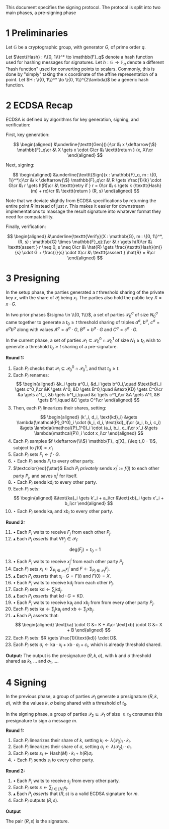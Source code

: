 This document specifies the signing protocol.
The protocol is split into two main phases, a pre-signing phase

# 1 Preliminaries

Let $\mathbb{G}$ be a cryptographic group, with generator $G$, of prime order $q$.

Let $\text{Hash} : \\{0, 1\\}^* \to \mathbb{F}_q$ denote a hash function used for hashing messages
for signatures.
Let $h : \mathbb{G} \to \mathbb{F}_q$ denote a different "hash function" used for converting points to scalars.
Commonly, this is done by "simply" taking the x coordinate of the affine
representation of a point.
Let $H : \\{0, 1\\}^* \to \\{0, 1\\}^{2\lambda}$ be a generic hash function.

# 2 ECDSA Recap

ECDSA is defined by algorithms for key generation, signing, and verification:

First, key generation:

$$
\begin{aligned}
&\underline{\texttt{Gen}():}\cr
&\ x \xleftarrow{\$} \mathbb{F}_q\cr
&\ X \gets x \cdot G\cr
&\ \texttt{return } (x, X)\cr
\end{aligned}
$$

Next, signing:

$$
\begin{aligned}
&\underline{\texttt{Sign}(x : \mathbb{F}_q, m : \{0, 1\}^*):}\cr
&\ k \xleftarrow{\$} \mathbb{F}_q\cr
&\ R \gets \frac{1}{k} \cdot G\cr
&\ r \gets h(R)\cr
&\ \texttt{retry if } r = 0\cr
&\ s \gets k (\texttt{Hash}(m) + rx)\cr
&\ \texttt{return } (R, s)
\end{aligned}
$$

Note that we deviate slightly from ECDSA specifications by returning
the entire point $R$ instead of just $r$.
This makes it easier for downstream implementations to massage
the result signature into whatever format they need for compatability.

Finally, verification:

$$
\begin{aligned}
&\underline{\texttt{Verify}(X : \mathbb{G}, m : \{0, 1\}^*, (R, s) : \mathbb{G} \times \mathbb{F}_q):}\cr
&\ r \gets h(R)\cr
&\ \texttt{assert } r \neq 0, s \neq 0\cr
&\ \hat{R} \gets \frac{\texttt{Hash}(m)}{s} \cdot G + \frac{r}{s} \cdot X\cr
&\ \texttt{asssert } \hat{R} = R\cr
\end{aligned}
$$

# 3 Presigning

In the setup phase, the parties generated a $t$ threshold sharing
of the private key $x$, with the share of $\mathcal{P}_i$ being $x_i$.
The parties also hold the public key $X = x \cdot G$.

In two prior phases $\sigma \in \\{0, 1\\}$, a set of parties $\mathcal{P}_0^\sigma$ of size $N_0^\sigma$
came together to generate a $t_0 \geq t$ threshold sharing of triples $a^\sigma$, $b^\sigma$, $c^\sigma = a^\sigma b^\sigma$
along with values $A^\sigma = a^\sigma \cdot G$, $B^\sigma = b^\sigma \cdot G$ and $C^\sigma = c^\sigma \cdot G$.

In the current phase, a set of parties $\mathcal{P}_ 1 \subseteq \mathcal{P}_ 0^0 \cap \mathcal{P}^1_ 0$
of size $N_1 \geq t_0$ wish to generate a threshold $t_0 \geq t$ sharing
of a pre-signature.

**Round 1:**

1. Each $P_i$ checks that $\mathcal{P}_1 \subseteq \mathcal{P}_0^0 \cap \mathcal{P}_0^1$, and that $t_0 \geq t$.
2. Each $P_i$ renames:
$$
\begin{aligned}
&k_i \gets a^0_i, &d_i \gets b^0_i,\quad &\text{kd}_i \gets c^0_i\cr
&K \gets A^0, &D \gets B^0,\quad &\text{KD} \gets C^0\cr
&a \gets a^1_i, &b \gets b^1_i,\quad &c \gets c^1_i\cr
&A \gets A^1, &B \gets B^1,\quad &C \gets C^1\cr
\end{aligned}
$$
3. Then, each $P_i$ linearizes their shares, setting:
$$
\begin{aligned}
(k'_i, d_i, \text{kd}_i) &\gets \lambda(\mathcal{P}_0^0)_i \cdot (k_i, d_i, \text{kd}_i)\cr
(a_i, b_i, c_i) &\gets \lambda(\mathcal{P}_1^0)_i \cdot (a_i, b_i, c_i)\cr
x'_i &\gets \lambda(\mathcal{P})_i \cdot x_i\cr
\end{aligned}
$$
4. Each $P_i$ samples $f \xleftarrow{\\\$} \mathbb{F}_ q[X]_ {\leq t_0 - 1}$,
subject to $f(0) = x'_i$
5. Each $P_i$ sets $F_ i \gets f \cdot G$.
6. $\star$ Each $P_i$ sends $F_i$ to every other party.
7. $\textcolor{red}{\star}$ Each $P_i$ *privately* sends $x_i^j := f(j)$ to each other party $P_j$, and saves $x_i^i$ for itself.
8. $\star$ Each $P_i$ sends $\text{kd}_i$ to every other party.
9. Each $P_i$ sets:
$$
\begin{aligned}
&\text{ka}_i \gets k'_i + a_i\cr
&\text{xb}_i \gets x'_i + b_i\cr
\end{aligned}
$$
10. $\star$ Each $P_i$ sends $\text{ka}_i$ and $\text{xb}_i$ to every other party.

**Round 2:**

11. $\bullet$ Each $P_i$ waits to receive $F_j$ from each other $P_j$.
12. $\blacktriangle$ Each $P_i$ *asserts* that $\forall P_j \in \mathcal{P}_ 1$:

$$
\text{deg}(F_ j) = t_0 - 1
$$

13. $\bullet$ Each $P_i$ waits to receive $x_j^i$ from each other party $P_j$.
14. Each $P_i$ sets $x_ i \gets \sum_{P_ j \in \mathcal{P}_ 1} x^i_ j$ and $F \gets \sum_ {P_ j \in \mathcal{P}_ 1} F_ j$.
15. $\blacktriangle$ Each $P_i$ *asserts* that $x_i \cdot G = F(i)$ and $F(0) = X$.
16. $\bullet$ Each $P_i$ waits to receive $\text{kd}_j$ from each other $P_j$.
17. Each $P_i$ sets $\text{kd} \gets \sum_j \text{kd}_j$.
18. $\blacktriangle$ Each $P_i$ *asserts* that $\text{kd} \cdot G = \text{KD}$.
19. $\bullet$ Each $P_i$ waits to receive $\text{ka}_j$ and $\text{xb}_j$ from from every other party $P_j$.
20. Each $P_i$ sets $\text{ka} \gets \sum_j \text{ka}_j$ and $\text{xb} \gets \sum_j \text{xb}_j$.
21. $\blacktriangle$ Each $P_i$ asserts that:
$$
\begin{aligned}
\text{ka} \cdot G &= K + A\cr
\text{xb} \cdot G &= X + B
\end{aligned}
$$
22. Each $P_i$ sets: $R \gets \frac{1}{\text{kd}} \cdot D$.
23. Each $P_i$ sets $\sigma_i \gets \text{ka} \cdot x_i + \text{xb} \cdot a_i + c_i$, which is already threshold shared.

**Output:**
The output is the presignature $(R, k, \sigma)$, with $k$ and $\sigma$
threshold shared as $k_1, \ldots$ and $\sigma_1, \ldots$.

# 4 Signing

In the previous phase, a group of parties $\mathcal{P}_1$
generate a presignature $(R, k, \sigma)$, with the values
$k$, $\sigma$ being shared with a threshold of $t_0$.

In the signing phase, a group of parties $\mathcal{P}_2 \subseteq \mathcal{P}_1$ of size $\geq t_0$ consumes this presignature
to sign a message $m$.

**Round 1:**

1. Each $P_i$ linearizes their share of $k$, setting $k_i \gets \lambda(\mathcal{P}_2)_i \cdot k_i$.
2. Each $P_i$ linearizes their share of $\sigma$, setting $\sigma_i \gets \lambda(\mathcal{P}_2)_i \cdot \sigma_i$.
3. Each $P_i$ sets $s_i \gets \text{Hash}(M) \cdot k_i + h(R) \sigma_i$.
4. $\star$ Each $P_i$ sends $s_i$ to every other party.

**Round 2:**

1. $\bullet$ Each $P_i$ waits to receive $s_j$ from every other party.
2. Each $P_i$ sets $s \gets \sum_{j \in [N]} s_j$.
3. $\blacktriangle$ Each $P_i$ *asserts* that $(R, s)$ is a valid ECDSA signature for $m$.
4. Each $P_i$ outputs $(R, s)$.

**Output**

The pair $(R, s)$ is the signature.


